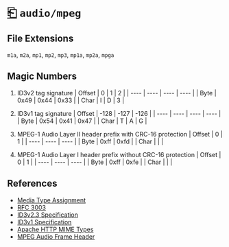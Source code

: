 # [⎗](../README.md) `audio/mpeg`

## File Extensions

`m1a`, `m2a`, `mp1`, `mp2`, `mp3`, `mp1a`, `mp2a`, `mpga`

## Magic Numbers

1. ID3v2 tag signature
   | Offset | 0 | 1 | 2 |
   | ---- | ---- | ---- | ---- |
   | Byte | 0x49 | 0x44 | 0x33 |
   | Char | I | D | 3 |

2. ID3v1 tag signature
   | Offset | -128 | -127 | -126 |
   | ---- | ---- | ---- | ---- |
   | Byte | 0x54 | 0x41 | 0x47 |
   | Char | T | A | G |

3. MPEG-1 Audio Layer II header prefix with CRC-16 protection
   | Offset | 0 | 1 |
   | ---- | ---- | ---- |
   | Byte | 0xff | 0xfd |
   | Char | | |

4. MPEG-1 Audio Layer I header prefix without CRC-16 protection
   | Offset | 0 | 1 |
   | ---- | ---- | ---- |
   | Byte | 0xff | 0xfe |
   | Char | | |

## References

- [Media Type Assignment](https://www.iana.org/assignments/media-types/audio/mpeg)
- [RFC 3003](https://datatracker.ietf.org/doc/html/rfc3003)
- [ID3v2.3 Specification](https://id3lib.sourceforge.net/id3/id3v2.3.0.html)
- [ID3v1 Specification](https://id3lib.sourceforge.net/id3/id3v1.html)
- [Apache HTTP MIME Types](https://svn.apache.org/repos/asf/httpd/httpd/trunk/docs/conf/mime.types)
- [MPEG Audio Frame Header](https://www.datavoyage.com/mpgscript/mpeghdr.htm)

